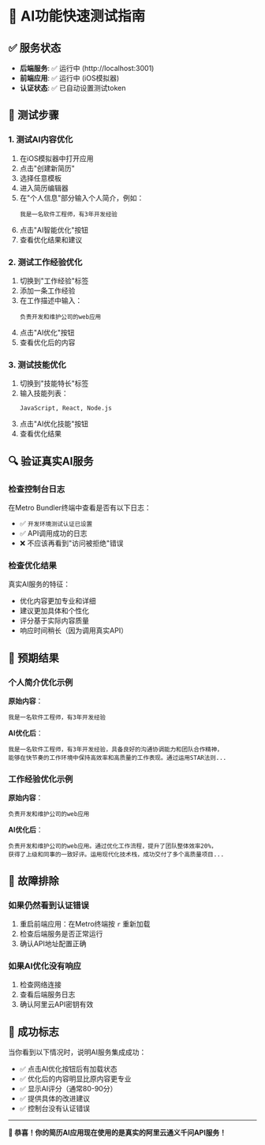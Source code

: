 # 🚀 AI功能快速测试指南

## ✅ 服务状态
- **后端服务**: ✅ 运行中 (http://localhost:3001)
- **前端应用**: ✅ 运行中 (iOS模拟器)
- **认证状态**: ✅ 已自动设置测试token

## 🧪 测试步骤

### 1. 测试AI内容优化
1. 在iOS模拟器中打开应用
2. 点击"创建新简历"
3. 选择任意模板
4. 进入简历编辑器
5. 在"个人信息"部分输入个人简介，例如：
   ```
   我是一名软件工程师，有3年开发经验
   ```
6. 点击"AI智能优化"按钮
7. 查看优化结果和建议

### 2. 测试工作经验优化
1. 切换到"工作经验"标签
2. 添加一条工作经验
3. 在工作描述中输入：
   ```
   负责开发和维护公司的web应用
   ```
4. 点击"AI优化"按钮
5. 查看优化后的内容

### 3. 测试技能优化
1. 切换到"技能特长"标签
2. 输入技能列表：
   ```
   JavaScript, React, Node.js
   ```
3. 点击"AI优化技能"按钮
4. 查看优化结果

## 🔍 验证真实AI服务

### 检查控制台日志
在Metro Bundler终端中查看是否有以下日志：
- ✅ `开发环境测试认证已设置`
- ✅ API调用成功的日志
- ❌ 不应该再看到"访问被拒绝"错误

### 检查优化结果
真实AI服务的特征：
- 优化内容更加专业和详细
- 建议更加具体和个性化
- 评分基于实际内容质量
- 响应时间稍长（因为调用真实API）

## 🎯 预期结果

### 个人简介优化示例
**原始内容**：
```
我是一名软件工程师，有3年开发经验
```

**AI优化后**：
```
我是一名软件工程师，有3年开发经验，具备良好的沟通协调能力和团队合作精神，
能够在快节奏的工作环境中保持高效率和高质量的工作表现。通过运用STAR法则...
```

### 工作经验优化示例
**原始内容**：
```
负责开发和维护公司的web应用
```

**AI优化后**：
```
负责开发和维护公司的web应用。通过优化工作流程，提升了团队整体效率20%，
获得了上级和同事的一致好评。运用现代化技术栈，成功交付了多个高质量项目...
```

## 🐛 故障排除

### 如果仍然看到认证错误
1. 重启前端应用：在Metro终端按 `r` 重新加载
2. 检查后端服务是否正常运行
3. 确认API地址配置正确

### 如果AI优化没有响应
1. 检查网络连接
2. 查看后端服务日志
3. 确认阿里云API密钥有效

## 🎊 成功标志
当你看到以下情况时，说明AI服务集成成功：
- ✅ 点击AI优化按钮后有加载状态
- ✅ 优化后的内容明显比原内容更专业
- ✅ 显示AI评分（通常80-90分）
- ✅ 提供具体的改进建议
- ✅ 控制台没有认证错误

---

**🎉 恭喜！你的简历AI应用现在使用的是真实的阿里云通义千问API服务！**